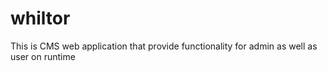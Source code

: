 # whiltor
This is CMS web application that provide functionality for admin as well as user on runtime
